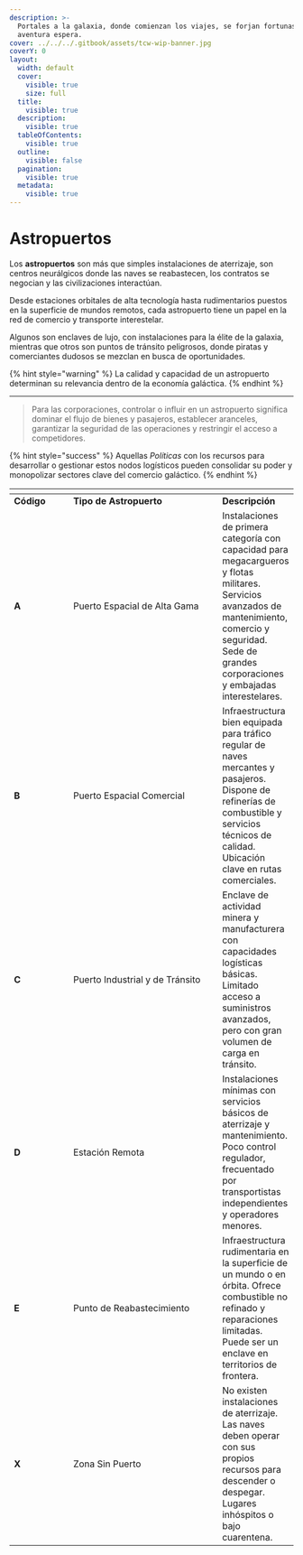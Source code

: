 ```yaml
---
description: >-
  Portales a la galaxia, donde comienzan los viajes, se forjan fortunas y la
  aventura espera.
cover: ../../../.gitbook/assets/tcw-wip-banner.jpg
coverY: 0
layout:
  width: default
  cover:
    visible: true
    size: full
  title:
    visible: true
  description:
    visible: true
  tableOfContents:
    visible: true
  outline:
    visible: false
  pagination:
    visible: true
  metadata:
    visible: true
---
```


# Astropuertos

Los **astropuertos** son más que simples instalaciones de aterrizaje, son centros neurálgicos donde las naves se reabastecen, los contratos se negocian y las civilizaciones interactúan.

Desde estaciones orbitales de alta tecnología hasta rudimentarios puestos en la superficie de mundos remotos, cada astropuerto tiene un papel en la red de comercio y transporte interestelar.

Algunos son enclaves de lujo, con instalaciones para la élite de la galaxia, mientras que otros son puntos de tránsito peligrosos, donde piratas y comerciantes dudosos se mezclan en busca de oportunidades.

{% hint style="warning" %}
La calidad y capacidad de un astropuerto determinan su relevancia dentro de la economía galáctica.
{% endhint %}

***

> Para las corporaciones, controlar o influir en un astropuerto significa dominar el flujo de bienes y pasajeros, establecer aranceles, garantizar la seguridad de las operaciones y restringir el acceso a competidores.

{% hint style="success" %}
Aquellas _Políticas_ con los recursos para desarrollar o gestionar estos nodos logísticos pueden consolidar su poder y monopolizar sectores clave del comercio galáctico.
{% endhint %}

<table data-header-hidden><thead><tr><th width="92"></th><th width="258"></th><th></th></tr></thead><tbody><tr><td><strong>Código</strong></td><td><strong>Tipo de Astropuerto</strong></td><td><strong>Descripción</strong></td></tr><tr><td><strong>A</strong></td><td>Puerto Espacial de Alta Gama</td><td>Instalaciones de primera categoría con capacidad para megacargueros y flotas militares. Servicios avanzados de mantenimiento, comercio y seguridad. Sede de grandes corporaciones y embajadas interestelares.</td></tr><tr><td><strong>B</strong></td><td>Puerto Espacial Comercial</td><td>Infraestructura bien equipada para tráfico regular de naves mercantes y pasajeros. Dispone de refinerías de combustible y servicios técnicos de calidad. Ubicación clave en rutas comerciales.</td></tr><tr><td><strong>C</strong></td><td>Puerto Industrial y de Tránsito</td><td>Enclave de actividad minera y manufacturera con capacidades logísticas básicas. Limitado acceso a suministros avanzados, pero con gran volumen de carga en tránsito.</td></tr><tr><td><strong>D</strong></td><td>Estación Remota</td><td>Instalaciones mínimas con servicios básicos de aterrizaje y mantenimiento. Poco control regulador, frecuentado por transportistas independientes y operadores menores.</td></tr><tr><td><strong>E</strong></td><td>Punto de Reabastecimiento</td><td>Infraestructura rudimentaria en la superficie de un mundo o en órbita. Ofrece combustible no refinado y reparaciones limitadas. Puede ser un enclave en territorios de frontera.</td></tr><tr><td><strong>X</strong></td><td>Zona Sin Puerto</td><td>No existen instalaciones de aterrizaje. Las naves deben operar con sus propios recursos para descender o despegar. Lugares inhóspitos o bajo cuarentena.</td></tr></tbody></table>
